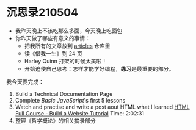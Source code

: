 # 沉思录210504

- 我昨天晚上不该吃那么多面，今天晚上吃面包
- 你昨天做了哪些有意义的事情：
	- 把我所有的文章放到 [articles](https://github.com/tianheg/articles) 仓库里
	- 读《借我一生》到 24 页
	- Harley Quinn 打架的时候太美啦！
	- 开始迫使自己思考：怎样才能学好编程，**练习**是最重要的部分。

我今天要完成：

1. Build a Technical Documentation Page
2. Complete _Basic JavaScript_'s first 5 lessons
3. Watch and practise and write a post aout HTML what I learned [HTML Full Course - Build a Website Tutorial](https://youtu.be/pQN-pnXPaVg) Time: 2:02:31
4. 整理《哲学概论》的相关摘录部分
<!--stackedit_data:
eyJoaXN0b3J5IjpbLTg3ODE3MjkwNywxODQ3MTQ1MTA1LDE1OD
Y2ODE3NjRdfQ==
-->